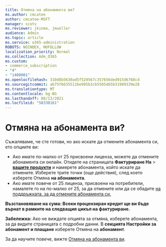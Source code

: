 ```yaml
---
title: Отмяна на абонамента ви?
ms.author: cmcatee
author: cmcatee-MSFT
manager: scotv
ms.reviewer: jkinma, jmueller
audience: Admin
ms.topic: article
ms.service: o365-administration
ROBOTS: NOINDEX, NOFOLLOW
localization_priority: Normal
ms.collection: Adm_O365
ms.custom:
- commerce_subscription
- "4"
- "1400001"
ms.openlocfilehash: 310d8b5630ad5f520567c357656ded915d6768cd
ms.sourcegitcommit: ab75f66355116e995b3cb5505465b31989339e28
ms.translationtype: MT
ms.contentlocale: bg-BG
ms.lasthandoff: 08/13/2021
ms.locfileid: "58330161"
---
```

# <a name="canceling-your-subscription"></a>Отмяна на абонамента ви?

Съжаляваме, че сте готови, но ако искате да отмените абонамента си, ето опциите ви:
  
- Ако имате по-малко от 25 присвоени лиценза, можете да отмените абонамента си онлайн. Отидете на страницата **Фактуриране На** \> **[вашите продукти](https://go.microsoft.com/fwlink/p/?linkid=842054)** и намерете абонамента, който искате да отмените. Изберете трите точки (още действия), след което изберете Отмяна **на абонамента**.
- Ако имате повече от 25 лиценза, присвоени на потребители, намалете го на по-малко от 25, за да отмените или да се обадите [на поддръжката, за да отмените абонамента си.](https://docs.microsoft.com/microsoft-365/business-video/get-help-support)
  
**Възстановяване на сума: Всеки процензиран кредит ще ви бъде върнат в рамките на следващия цикъл на фактуриране.**

**Забележка:** Ако не виждате опцията за отмяна, изберете абонамента, за да видите страницата с подробни данни. В **секцията Настройки за абонамент и плащане** изберете Отмяна на **абонамент**.

За да научите повече, вижте [Отмяна на абонамента ви](https://docs.microsoft.com/microsoft-365/commerce/subscriptions/cancel-your-subscription).
